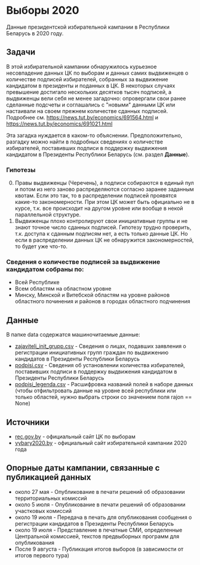 # Выборы 2020

Данные президентской избирательной кампании в Республики Беларусь в 2020 году.

## Задачи

В этой избирательной кампании обнаружилось курьезное несовпадение данных ЦК по выборам и данных самих выдвиженцев о количестве подписей избирателей, собранных за выдвижение кандидатом в президенты и поданных в ЦК. В некоторых случаях превышение достигало нескольких десятков тысяч подписей, а выдвиженцы вели себя не менее загадочно: опровергали свои ранее сделанные подсчеты и соглашались с "новыми" данными ЦК или настаивали на своем прежнем количестве сданных подписей. Подробнее см. https://news.tut.by/economics/691564.html и https://news.tut.by/economics/691021.html

Эта загадка нуждается в каком-то объяснении. Предположительно, разгадку можно найти в подробных сведениях о количестве избирателей, поставивших подписи в поддержку выдвижения кандидатом в Президенты Республики Беларусь (см. раздел **Данные**).

### Гипотезы

0. Правы выдвиженцы (Черечень), а подписи собираются в единый пул и потом из него заново распределяются согласно заранее заданным квотам. Если это так, то в распределении подписей проявятся какие-то закономерности. При этом ЦК может быть официально не в курсе, т.к. все происходит на другом уровне или вообще в некой параллельной структуре.
1. Выдвиженцы плохо контролируют свои инициативные группы и не знают точное число сданных подписей. Гипотезу трудно проверить, т.к. доступа к сданным подписям нет, а есть только данные ЦК. Но если в распределении данных ЦК не обнаружится закономерностей, то будет уже что-то. 

### Сведения о количестве подписей за выдвижение кандидатом собраны по:

- Всей Республике
- Всем областям на областном уровне
- Минску, Минской и Витебской областям на уровне районов областного починения и районов в городах областного подчинения

## Данные

В папке data содержатся машиночитаемые данные:

- [zajaviteli_init_grupp.csv](data/zajaviteli_init_grupp.csv) - Сведения о лицах, подавших заявления о регистрации инициативных групп граждан по выдвижению кандидатов в Президенты Республики Беларусь
- [podpisi.csv](data/podpisi.csv) - Сведения об установлении количества избирателей, поставивших подписи в поддержку выдвижения кандидатом в Президенты Республики Беларусь 
- [podpisi_legenda.csv](data/podpisi_legenda.csv) - Расшифровка названий полей в наборе данных (чтобы отфильтровать данные на уровне всей республики или только областей, нужно выбрать строки со значением поля rajon == None)

## Источники

- [rec.gov.by](http://rec.gov.by) - официальный сайт ЦК по выборам
- [vybary2020.by](http://vybary2020.by/) - официальный сайт избирательной кампании 2020 года 

## Опорные даты кампании, связанные с публикацией данных

- около 27 мая - Опубликование в печати решений об образовании территориальных комиссий
- около 5 июля - Опубликование в печати решений об образовании участковых комиссий
- около 19 июля - Передача в печать для опубликования сообщения о регистрации кандидатов в Президенты Республики Беларусь
- около 19 июля - Представление в печатные СМИ, определенные Центральной комиссией, текстов предвыборных программ для опубликования
- После 9 августа - Публикация итогов выборов (в зависимости от итогов первого тура)







